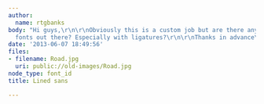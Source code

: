 ```yaml
---
author:
  name: rtgbanks
body: "Hi guys,\r\n\r\nObviously this is a custom job but are there any similar lined
  fonts out there? Especially with ligatures?\r\n\r\nThanks in advance\r\n"
date: '2013-06-07 18:49:56'
files:
- filename: Road.jpg
  uri: public://old-images/Road.jpg
node_type: font_id
title: Lined sans

---
```

